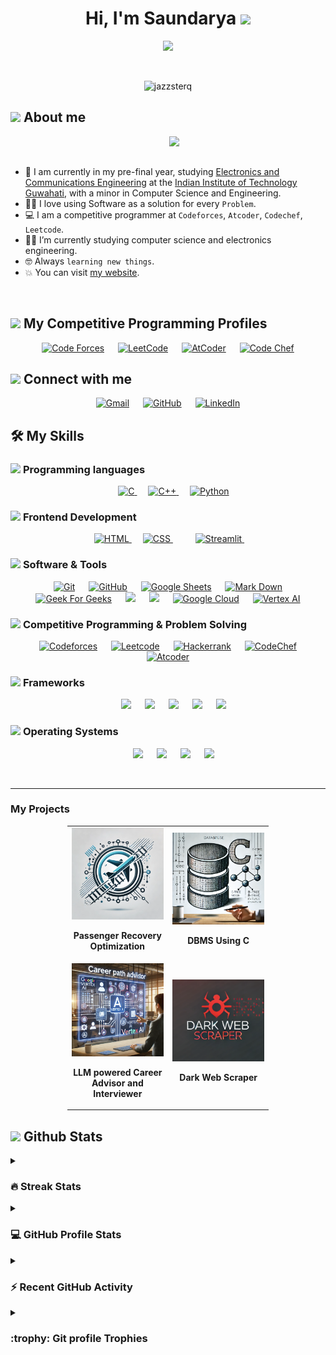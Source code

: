 <h1 align="center">Hi, I'm Saundarya <img src="https://media.giphy.com/media/hvRJCLFzcasrR4ia7z/giphy.gif" width="35"></h1>
<p align="center">
  <a href="https://github.com/DenverCoder1/readme-typing-svg">
    <img src="https://readme-typing-svg.herokuapp.com?font=Time+New+Roman&color=%23C8BE25&size=25&center=true&vCenter=true&width=600&height=100&lines=Electronics+and+Communications+Student;Competitive+Programmer;Expert+on+Codeforces;Division+2+on+CodeChef+(4+Stars);6+Kyu(green)+on+AtCoder;Always+learning+new+things">
  </a>
</p>
<br>

<p align="center"> 
	<img src="https://komarev.com/ghpvc/?username=jazzsterq&label=Profile%20views&color=0047AB&style=plastic?" alt="jazzsterq" height=25px, width=160px/> 
<p align="center"> 
	
</p>



	
## <picture><img src = "https://github.com/7oSkaaa/7oSkaaa/blob/main/Images/about_me.gif?raw=true" width = 50px></picture> About me

<picture> <img align="right" src="https://github.com/7oSkaaa/7oSkaaa/blob/main/Images/Right_Side.gif?raw=true" width = 250px></picture>

<br><br>
- :school: I am currently in my pre-final year, studying [Electronics and Communications Engineering](https://iitg.ac.in/eee/) at the [Indian Institute of Technology Guwahati](https://iitg.ac.in/), with a minor in Computer Science and Engineering.
- :technologist: I love using Software as a solution for every `Problem`.
- :computer: I am a competitive programmer at `Codeforces`, `Atcoder`, `Codechef`, `Leetcode`.
- :student: I’m currently studying computer science and electronics engineering.
- :nerd_face: Always `learning new things`.
- :boom: You can visit [my website](https://jazzsterq.github.io/).
<br>


## <picture> <img src="https://github.com/7oSkaaa/7oSkaaa/blob/main/Images/competitive_programming_profile.png?raw=true" width=40> </picture> My Competitive Programming Profiles

<p align="center">
  <a href="https://codeforces.com/profile/jazzsterq"><img src="https://img.icons8.com/external-tal-revivo-shadow-tal-revivo/50/000000/external-codeforces-programming-competitions-and-contests-programming-community-logo-shadow-tal-revivo.png" alt="Code Forces"/></a>
	&emsp;
	<a href="https://leetcode.com/jazzsterq/"><img src="https://img.icons8.com/external-tal-revivo-shadow-tal-revivo/50/000000/external-level-up-your-coding-skills-and-quickly-land-a-job-logo-shadow-tal-revivo.png" alt="LeetCode"/></a>
	&emsp;
	<a href="https://atcoder.jp/users/jazzsterq"><img src="https://i.ibb.co/Q9WSjDB/logo.png" alt="AtCoder" width = 60px/></a>
	&emsp;
	<a href="https://www.codechef.com/users/jazzsterq"><img src="https://img.icons8.com/color/50/000000/codechef.png" alt="Code Chef"/></a>
</p>

## <picture> <img src="https://github.com/7oSkaaa/7oSkaaa/blob/main/Images/Connect-with-me.gif?raw=true" width="100px"> </picture> Connect with me
<p align="center">
	<a href="mailto:sk.jazzsterq@gmail.com"><img img src="https://img.shields.io/badge/gmail-%23EA4335.svg?style=plastic&logo=gmail&logoColor=white" alt="Gmail"/></a>
	&emsp;
	<a href="https://github.com/jazzsterq"><img src="https://img.shields.io/badge/github-%23181717.svg?style=plastic&logo=github&logoColor=white" alt="GitHub"/></a>
	&emsp;
	<a href="https://www.linkedin.com/in/saundaryakeshari/"><img src="https://img.shields.io/badge/linkedin-%230A66C2.svg?style=plastic&logo=linkedin&logoColor=white" alt="LinkedIn"/></a>
</p>



## 🛠️ My Skills

### <picture> <img src = "https://github.com/7oSkaaa/7oSkaaa/blob/main/Images/Programming_Languages.gif?raw=true" width = 50px>  </picture> Programming languages

<p align="center"> 
  &emsp; 
  <a href="https://www.cprogramming.com/" target="_blank"> 
    <img alt="C" src="https://img.shields.io/badge/C%20-%232370ED.svg?style=plastic&logo=c&logoColor=white">
  </a> 
  &emsp;
  <a href="https://www.w3schools.com/cpp/" target="_blank"> 
    <img alt="C++" src="https://img.shields.io/badge/C++%20-%2300599C.svg?style=plastic&logo=c%2B%2B&logoColor=white">
  </a> 
  &emsp;
   <a href="https://www.python.org" target="_blank">
    <img alt="Python" src="https://img.shields.io/badge/Python%20-%2314354C.svg?style=plastic&logo=python&logoColor=white">
  </a>
</p>

<!-- ### <picture> <img src="https://github.com/7oSkaaa/7oSkaaa/blob/main/Images/IDEs.gif" width="50px"> </picture> Data Analysis & Machine learning

<p align="center">
  &emsp;
    <a href="#"><img alt="NumPy" src="https://img.shields.io/badge/NumPy-013243?style=plastic&logo=numpy&logoColor=black"></a>
  &emsp;
    <a href="#"><img alt="Pandas" src="https://img.shields.io/badge/Pandas-300458?style=plastic&logo=pandas&logoColor=black"></a>
  &emsp;
    <a href="#"><img alt="Matplotlib" src="https://img.shields.io/badge/Matplotlib-013243?style=plastic&logo=matplotlib&logoColor=black"></a>
  &emsp;
    <a href="#"><img alt="Plotly" src="https://img.shields.io/badge/Plotly-3F4F75?style=plastic&logo=plotly&logoColor=black"></a>
 &emsp;
    <a href="#"><img alt="Jupyter" src="https://img.shields.io/badge/Jupyter-F37626?style=plastic&logo=jupyter&logoColor=black"></a>
  &emsp;
<a href="#"><img alt="Scikit-learn" src="https://img.shields.io/badge/Scikit--learn-F7931E?style=plastic&logo=scikit-learn&logoColor=black"></a>
 &emsp;
<a href="#"><img alt="XGBoost" src="https://img.shields.io/badge/XGBoost-AA4A44?style=plastic&logo=xgboost&logoColor=black"></a>
  &emsp;
    <a href="#"><img alt="Hugging Face" src="https://img.shields.io/badge/Hugging%20Face-FFDD00?style=plastic&logo=huggingface&logoColor=black"></a>

</p>
-->
### <picture> <img src = "https://github.com/7oSkaaa/7oSkaaa/blob/main/Images/Front_End.gif?raw=true" width = 50px>  </picture> Frontend Development
<p align="center"> 
  &emsp; 
  <a href="https://www.w3.org/html/" target="_blank"> 
   <img alt="HTML" src="https://img.shields.io/badge/HTML5%20-%23E34F26.svg?style=plastic&logo=html5&logoColor=white">
  </a>   
  &emsp;
  <a href="https://www.w3schools.com/css/" target="_blank">
    <img alt="CSS" src="https://img.shields.io/badge/CSS%20-%231572B6.svg?style=plastic&logo=css3&logoColor=white">
  </a> 
  &emsp;
  &emsp;
   <a href="https://streamlit.io/" target="_blank"> 
     <img alt="Streamlit" src="https://img.shields.io/badge/-Streamlit-FF4B4B?style=flat&logo=streamlit&logoColor=black">
   </a>
  &emsp;
  
</p>


 ### <picture> <img src="https://github.com/7oSkaaa/7oSkaaa/blob/main/Images/Software_Tools.gif?raw=true" width="50px"> </picture> Software & Tools

<p align="center">
  &emsp;
    <a href="#"><img alt="Git" src="https://img.shields.io/badge/Git%20-%23F05033.svg?style=plastic&logo=git&logoColor=white"></a>
  &emsp;
    <a href="#"><img alt="GitHub" src="https://img.shields.io/badge/github-%23181717.svg?style=plastic&logo=github&logoColor=white"></a>
  &emsp;
    <a href="#"><img alt="Google Sheets" src="https://img.shields.io/badge/Google%20Sheets%20-%2334A853.svg?style=plastic&logo=google%20sheets&logoColor=white"></a>
  &emsp;
    <a href="#"><img alt="Mark Down" src="https://img.shields.io/badge/Markdown-000000?style=plastic&logo=markdown&logoColor=white"></a>
  &emsp;
    <a href="#"><img alt="Geek For Geeks" src="https://img.shields.io/badge/geeksforgeeks-%230F9D58.svg?style=plastic&logo=geeksforgeeks&logoColor=white"></a>
  &emsp;
    <a href="#"><img src="https://img.shields.io/badge/latex-%23008080.svg?&style=plastic&logo=latex&logoColor=white" /></a>
  &emsp;
    <a href="#"><img src="https://img.shields.io/badge/mysql-%234479A1.svg?&style=plastic&logo=mysql&logoColor=white"/></a>
  &emsp;
    <a href="#"><img alt="Google Cloud" src="https://img.shields.io/badge/Google%20Cloud-%234285F4.svg?style=plastic&logo=google-cloud&logoColor=white"></a>
  &emsp;
    <a href="#"><img alt="Vertex AI" src="https://img.shields.io/badge/Vertex%20AI-%234285F4.svg?style=plastic&logo=google-cloud&logoColor=white"></a>
<!-- &emsp;
  <a href="#"><img alt="Hugging Face" src="https://img.shields.io/badge/Hugging%20Face-FFDD00?style=plastic&logo=huggingface&logoColor=black"></a>
&emsp;
    <a href="#"><img alt="Figma" src="https://img.shields.io/badge/Figma-F24E1E?style=plastic&logo=figma&logoColor=white"></a> -->
</p> 



 ### <picture> <img src = "https://github.com/7oSkaaa/7oSkaaa/blob/main/Images/CP_PS.gif?raw=true" width = 50px>  </picture> Competitive Programming & Problem Solving
 
<p align="center">
  &emsp;
    <a href="#"><img alt = "Codeforces" src="https://img.shields.io/badge/codeforces%20-%231F8ACB.svg?style=plastic&logo=codeforces&logoColor=white" /></a>	
  &emsp;
    <a href="#"><img alt = "Leetcode" src="https://img.shields.io/badge/leetcode%20-%23FFA116.svg?style=plastic&logo=leetcode&logoColor=black" /></a>
  &emsp;
    <a href="#"><img alt = "Hackerrank" src="https://img.shields.io/badge/hackerrank-%232EC866.svg?style=plastic&logo=hackerrank&logoColor=white" /></a>
  &emsp;
    <a href="#"><img alt = "CodeChef" src="https://img.shields.io/badge/codechef-%235B4638.svg?style=plastic&logo=codechef&logoColor=white" /></a>
  &emsp;
    <a href="#"><img alt = "Atcoder" src="https://img.shields.io/badge/atcoder-%235B4638.svg?style=plastic&logo=atcoder&logoColor=white" /></a>
    
 
</p>

### <picture> <img src="https://camo.githubusercontent.com/85f7dabbf65dde763829ac24c5c1482eef57a53039a1667a353b04ba1030299d/68747470733a2f2f6d65646961342e67697068792e636f6d2f6d656469612f644d4c6d5166434f376c43413267583374772f67697068792e6769663f6369643d6563663035653437616b366d7766753831323236397a7a7238796476353239313039717a70623872737a776e6a613965267269643d67697068792e6769662663743d73" width="50px"> </picture> Frameworks

<p align="center">
  &emsp;
    <a href="#"><img src="https://img.shields.io/badge/GurobiPy-blue.svg?logo=gurobi&logoColor=white"></a>
&emsp;
    <a href="#"><img src="https://img.shields.io/badge/Qiskit-purple.svg?logo=qiskit"></a>
&emsp;
    <a href="#"><img src="https://img.shields.io/badge/Dwave-Systems-grey.svg?logo=dwavesystems&logoColor=white"></a>
  &emsp;
    <a href="#"><img src="https://img.shields.io/badge/Streamlit-FF4B4B?style=plastic&logo=streamlit&logoColor=white"></a>
  &emsp;
    <a href="#"><img src="https://img.shields.io/badge/Chainlit-000000?style=plastic&logo=chainlit&logoColor=white"></a>
</p>

 ### <picture> <img src = "https://github.com/7oSkaaa/7oSkaaa/blob/main/Images/OS.gif?raw=true" width = 50px>  </picture> Operating Systems
 
<p align="center">
  &emsp;
    <a href="#"><img src="https://img.shields.io/badge/Linux-FCC624?style=plastic&logo=linux&logoColor=black"></a>
  &emsp;
<a href="#"><img src="https://img.shields.io/badge/Windows-0078D6?style=plastic&logo=windows&logoColor=white"></a>
  &emsp;
    <a href="#"><img src="https://img.shields.io/badge/mac%20os-000000?style=plastic&logo=macos&logoColor=F0F0F0"></a>
	 &emsp;
    <a href="#"><img src="https://img.shields.io/badge/Kali_Linux-blue.svg?logo=kali-linux&logoColor=white"></a>
	
</p>

<br> 

---

### My Projects
<div style="padding-left: 10%; padding-right: 10%; text-align: center;">
  <table style="width: 80%; margin: 0 auto;">
    <tr>
      <td style="width: 50%;">
        <a href="https://github.com/aryanlath/Passenger-Recovery-Optimization" style="display: block; text-decoration: none; color: inherit;">
          <img src="https://github.com/jazzsterq/jazzsterq/blob/main/assets/passenger.webp" alt="Passenger Recovery Optimization" style="width: 100%; height: auto;">
          <p align="center"><b>Passenger Recovery Optimization</b></p>
        </a>
      </td>
      <td style="width: 50%;">
        <a href="https://github.com/sarthakkapoor44/DBMS-with-C" style="display: block; text-decoration: none; color: inherit;">
          <img src="https://github.com/jazzsterq/jazzsterq/blob/main/assets/dbms2.png" alt="DBMS Using C" style="width: 100%; height: auto;">
          <p align="center"><b>DBMS Using C</b></p>
        </a>
      </td>
    </tr>
    <tr>
      <td style="width: 50%;">
        <a href="https://github.com/himanshu-skid19/google-vertex-ai-hackathon" style="display: block; text-decoration: none; color: inherit;">
          <img src="https://github.com/jazzsterq/jazzsterq/blob/main/assets/career.png" alt="LLM powered Career Advisor and Interviewer" style="width: 100%; height: auto;">
          <p align="center"><b>LLM powered Career Advisor and Interviewer</b></p>
        </a>
      </td>
      <td style="width: 50%;">
        <a href="https://github.com/harshit089/Dark-Web-Scraper" style="display: block; text-decoration: none; color: inherit;">
          <img src="https://github.com/jazzsterq/jazzsterq/blob/main/assets/darkweb.png" alt="Dark Web Scraper" style="width: 100%; height: auto;">
          <p align="center"><b>Dark Web Scraper</b></p>
        </a>
      </td>
    </tr>
  </table>
</div>





## <picture> <img src = "https://github.com/7oSkaaa/7oSkaaa/blob/main/Images/Statistics.gif?raw=true" width = 50px>  </picture> Github Stats

<details><summary><h3> 🔥 Streak Stats</h3></summary>

----	

<p align="center"><img src="https://github-readme-streak-stats.herokuapp.com/?user=jazzsterq&theme=tokyonight_duo" alt="jazzsterq" /></p>

</details>
  
<details><summary><h3>💻 GitHub Profile Stats</h3></summary>

----
	
<p align="center">
    <a href="https://github.com/anuraghazra/github-readme-stats">
	    <img alt="jazzsterq's Github Stats" src="https://github-readme-stats.vercel.app/api?username=jazzsterq&show_icons=true&count_private=true&locale=en&theme=tokyonight&layout=compact" height="230px"/></a>
	  <img src="https://github-readme-stats.vercel.app/api/top-langs?username=jazzsterq&langs_count=10&show_icons=true&locale=en&theme=tokyonight" alt="jazzsterq" height="230px"/>
<br/>

  <b>Note:</b> Top languages is only a metric of the languages my public code consists of and doesn't reflect experience or skill level.
  </p>
</details>

<details><summary><h3>⚡ Recent GitHub Activity</h3></summary>

----
	
[![An image of @jazzsterq's Holopin badges, which is a link to view their full Holopin profile](https://holopin.me/jazzsterq)](https://holopin.io/@jazzsterq)
 
</details>

<details><summary> <h3> :trophy: Git profile Trophies </h3></summary>

----
	
<p align="center"> <a href="https://github.com/ryo-ma/github-profile-trophy"><img src="https://github-profile-trophy.vercel.app/?username=jazzsterq&layout=compact&theme=tokyonight&column=4&margin-w=15&margin-h=15" alt="7oskaaa" /></a> </p>

[![@jazzsterq's Holopin board](https://holopin.io/api/user/board?user=jazzsterq)](https://www.holopin.io/@jazzsterq#)
	
</details>

<!-- ---
## 🐍 A Snake Eating My Contributions Graph

<p align="center">
	<picture>
		  <source media="(prefers-color-scheme: dark)" srcset="https://raw.githubusercontent.com/7oSkaaa/7oSkaaa/output/github-contribution-grid-snake-dark.svg">
		  <source media="(prefers-color-scheme: light)" srcset="https://raw.githubusercontent.com/7oSkaaa/7oSkaaa/output/github-contribution-grid-snake.svg">
		  <img alt="github contribution grid snake animation" src="https://raw.githubusercontent.com/7oSkaaa/7oSkaaa/output/github-contribution-grid-snake.svg">
	</picture>
</p> -->